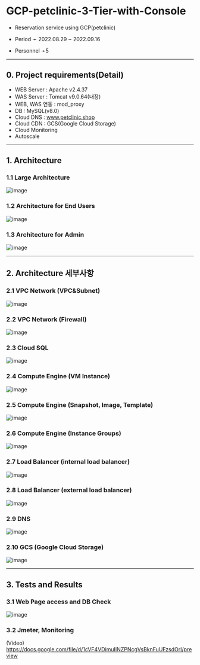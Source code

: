 # GCP-petclinic-3-Tier-with-Console
* Reservation service using GCP(petclinic)

* Period ➛ 2022.08.29 ~ 2022.09.16
* Personnel ➛5

----
## 0. Project requirements(Detail)
- WEB Server : Apache v2.4.37
- WAS Server : Tomcat v9.0.64(내장)
- WEB, WAS 연동 : mod_proxy
- DB : MySQL(v8.0)
- Cloud DNS : www.petclinic.shop
- Cloud CDN : GCS(Google Cloud Storage)
- Cloud Monitoring
- Autoscale

----
## 1. Architecture
### 1.1 Large Architecture
![image](https://user-images.githubusercontent.com/110655818/217455948-ba5885d6-572b-40ae-aa81-c20de9a22297.png)

### 1.2 Architecture for End Users
![image](https://user-images.githubusercontent.com/110655818/217456235-58809f04-17f8-422d-b11c-f1f1cc1c9bbe.png)

### 1.3 Architecture for Admin
![image](https://user-images.githubusercontent.com/110655818/217456380-46563681-f07e-4e43-bbfe-3e0a3e624ab8.png)

---
## 2. Architecture 세부사항
### 2.1 VPC Network (VPC&Subnet)
![image](https://user-images.githubusercontent.com/110655818/217457101-ef70f16d-36e3-429b-8033-18a3c8635afc.png)

### 2.2 VPC Network (Firewall)
![image](https://user-images.githubusercontent.com/110655818/217457181-5723929e-ef67-447d-bc67-34d8f71176a1.png)

### 2.3 Cloud SQL
![image](https://user-images.githubusercontent.com/110655818/217457303-630a17aa-3f7c-4b58-9ab5-b28a43a34060.png)

### 2.4 Compute Engine (VM Instance)
![image](https://user-images.githubusercontent.com/110655818/217457417-03cff25d-4cf8-4177-868d-74b49840db3e.png)

### 2.5 Compute Engine (Snapshot, Image, Template)
![image](https://user-images.githubusercontent.com/110655818/217457654-df4819dc-2469-49a2-9144-d7e846b6d31c.png)

### 2.6 Compute Engine (Instance Groups)
![image](https://user-images.githubusercontent.com/110655818/217457753-fbeec6a1-8180-4744-8df0-4ed261b0c57e.png)

### 2.7 Load Balancer (internal load balancer)
![image](https://user-images.githubusercontent.com/110655818/217458037-0da2d8c4-1ccc-4c63-9645-655e86418978.png)

### 2.8 Load Balancer (external load balancer)
![image](https://user-images.githubusercontent.com/110655818/217458278-f5f1a74a-5fe9-4d5f-a14e-3099f60436da.png)

### 2.9 DNS
![image](https://user-images.githubusercontent.com/110655818/217458425-8c1309db-b516-444f-ac66-ac706405d0fc.png)

### 2.10 GCS (Google Cloud Storage)
![image](https://user-images.githubusercontent.com/110655818/217458537-04027f95-113f-4017-abeb-37f5bb64bf78.png)

----
## 3. Tests and Results
### 3.1 Web Page access and DB Check
![image](https://user-images.githubusercontent.com/110655818/217458946-bb745c07-e253-4e92-9494-08ce667f62c9.png)

### 3.2 Jmeter, Monitoring
(Video) https://docs.google.com/file/d/1cVF4VDimuIINZPNcgVsBknFuUFzsdOrI/preview
